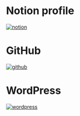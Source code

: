 # Notion profile

[![notion](https://img.shields.io/badge/NOTION-Biabibi-000000?style=for-the-badge&logo=NOTION&logoColor=white)](https://www.notion.so/Projects-1a147d8107b8807e894cee4977a4d4f0?v=1a547d8107b8801b9255000c3741aa8d)


# GitHub

[![github](https://img.shields.io/badge/GITHUB-Biabibi-000000?style=for-the-badge&logo=GITHUB&logoColor=white)](https://github.com/BiaBib1)

# WordPress

[![wordpress](https://img.shields.io/badge/WORDPRESS-Biabibi-000000?style=for-the-badge&logo=WORDPRESS&logoColor=white)](http://biabibi.wuaze.com/2025/02/21/organization-project/?i=1)
